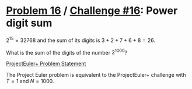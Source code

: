 [Problem 16](https://projecteuler.net/problem=16) /
[Challenge #16](https://www.hackerrank.com/contests/projecteuler/challenges/euler016/problem):
Power digit sum
===============

$2^{15} = 32768$ and the sum of its digits is $3 + 2 + 7 + 6 + 8 = 26$.

What is the sum of the digits of the number $2^{1000}$?

[ProjectEuler+ Problem Statement](ProjectEuler%2B%20Challenge%20%2316%20Problem%20Statement.pdf)

The Project Euler problem is equivalent to the ProjectEuler+ challenge with
$T = 1$ and $N = 1000$.
